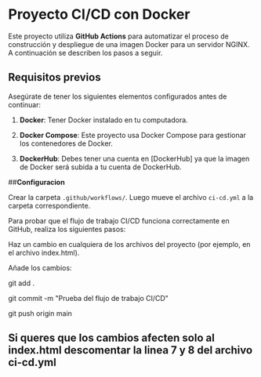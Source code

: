 # Proyecto CI/CD con Docker

Este proyecto utiliza **GitHub Actions** para automatizar el proceso de construcción y despliegue de una imagen Docker para un servidor NGINX. A continuación se describen los pasos a seguir.

## Requisitos previos

Asegúrate de tener los siguientes elementos configurados antes de continuar:

1. **Docker**: Tener Docker instalado en tu computadora.

2. **Docker Compose**: Este proyecto usa Docker Compose para gestionar los contenedores de Docker.

3. **DockerHub**: Debes tener una cuenta en [DockerHub] ya que la imagen de Docker será subida a tu cuenta de DockerHub.

##**Configuracion**

Crear la carpeta `.github/workflows/`. Luego mueve el archivo `ci-cd.yml` a la carpeta correspondiente.

Para probar que el flujo de trabajo CI/CD funciona correctamente en GitHub, realiza los siguientes pasos:

Haz un cambio en cualquiera de los archivos del proyecto (por ejemplo, en el archivo index.html).

Añade los cambios:

git add .

git commit -m "Prueba del flujo de trabajo CI/CD"

git push origin main

## Si queres que los cambios afecten solo al index.html descomentar la linea 7 y 8 del archivo ci-cd.yml
